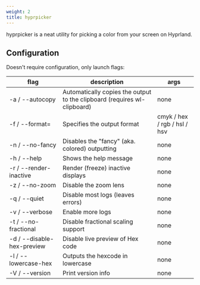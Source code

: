 ```yaml
---
weight: 2
title: hyprpicker
---
```


hyprpicker is a neat utility for picking a color from your screen on Hyprland.

## Configuration

Doesn't require configuration, only launch flags:

| flag | description | args |
| --- | --- | --- |
| -a / \--autocopy | Automatically copies the output to the clipboard (requires wl-clipboard) | none |
| -f / \--format= | Specifies the output format | cmyk / hex / rgb / hsl / hsv |
| -n / \--no-fancy | Disables the "fancy" (aka. colored) outputting | none |
| -h / \--help | Shows the help message | none |
| -r / \--render-inactive | Render (freeze) inactive displays | none |
| -z / \--no-zoom | Disable the zoom lens | none |
| -q / \--quiet | Disable most logs (leaves errors) | none |
| -v / \--verbose | Enable more logs | none |
| -t / \--no-fractional | Disable fractional scaling support | none |
| -d / \--disable-hex-preview | Disable live preview of Hex code | none |
| -l / \--lowercase-hex | Outputs the hexcode in lowercase | none |
| -V / \--version | Print version info | none |
